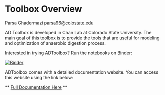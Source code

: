 # Toolbox Overview
Parsa Ghadermazi 
parsa96@colostate.edu

AD Toolbox is developed in Chan Lab at Colorado State University. The main goal of this toolbox is to provide the tools that are useful for modeling and optimization of anaerobic digestion process.

Interested in trying ADToolbox? Run the notebooks on Binder:

[![Binder](https://mybinder.org/badge_logo.svg)](https://mybinder.org/v2/gh/chan-csu/ADToolbox/HEAD)

ADToolbox comes with a detailed documentation website. You can access this website using the link below:

** [Full Documentation Here](https://chan-csu.github.io/ADToolbox/) **



